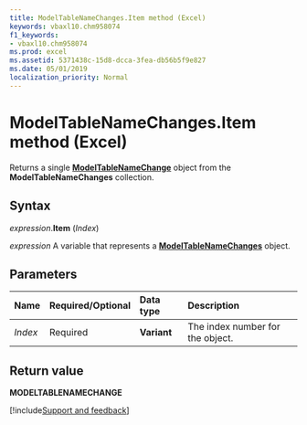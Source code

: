 ```yaml
---
title: ModelTableNameChanges.Item method (Excel)
keywords: vbaxl10.chm958074
f1_keywords:
- vbaxl10.chm958074
ms.prod: excel
ms.assetid: 5371438c-15d8-dcca-3fea-db56b5f9e827
ms.date: 05/01/2019
localization_priority: Normal
---
```



# ModelTableNameChanges.Item method (Excel)

Returns a single **[ModelTableNameChange](Excel.modeltablenamechange.md)** object from the **ModelTableNameChanges** collection.


## Syntax

_expression_.**Item** (_Index_)

_expression_ A variable that represents a **[ModelTableNameChanges](Excel.modeltablenamechanges.md)** object.


## Parameters

|Name|Required/Optional|Data type|Description|
|:-----|:-----|:-----|:-----|
| _Index_|Required|**Variant**|The index number for the object.|


## Return value

**MODELTABLENAMECHANGE**



[!include[Support and feedback](~/includes/feedback-boilerplate.md)]